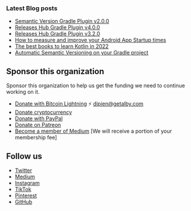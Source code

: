 
### Latest Blog posts
<!-- BLOG-POST-LIST:START -->
- [Semantic Version Gradle Plugin v2.0.0](https://blog.dipien.com/semantic-version-gradle-plugin-v2-0-0-e9ef0ecf29a3?source=rss----37b2d1091422---4)
- [Releases Hub Gradle Plugin v4.0.0](https://blog.dipien.com/releases-hub-gradle-plugin-v4-0-0-32cfca1d0de1?source=rss----37b2d1091422---4)
- [Releases Hub Gradle Plugin v3.2.0](https://blog.dipien.com/releases-hub-gradle-plugin-v3-2-0-c7ee5100f5bc?source=rss----37b2d1091422---4)
- [How to measure and improve your Android App Startup times](https://blog.dipien.com/how-to-measure-and-improve-your-android-app-startup-times-b174a758b40?source=rss----37b2d1091422---4)
- [The best books to learn Kotlin in 2022](https://blog.dipien.com/the-best-books-to-learn-kotlin-894f9a83e64a?source=rss----37b2d1091422---4)
- [Automatic Semantic Versioning on your Gradle project](https://blog.dipien.com/automatic-semantic-versioning-on-your-gradle-project-6343b626b27b?source=rss----37b2d1091422---4)
<!-- BLOG-POST-LIST:END -->

## Sponsor this organization

Sponsor this organization to help us get the funding we need to continue working on it.

* [Donate with Bitcoin Lightning](https://getalby.com/p/dipien) ⚡️ [dipien@getalby.com](https://getalby.com/p/dipien)
* [Donate cryptocurrency](http://coinbase.dipien.com/)
* [Donate with PayPal](http://paypal.dipien.com/)
* [Donate on Patreon](http://patreon.dipien.com/)
* [Become a member of Medium](https://maxirosson.medium.com/membership) [We will receive a portion of your membership fee]

## Follow us
* [Twitter](http://twitter.dipien.com)
* [Medium](http://medium.dipien.com)
* [Instagram](http://instagram.dipien.com)
* [TikTok](https://tiktok.dipien.com)
* [Pinterest](http://pinterest.dipien.com)
* [GitHub](http://github.dipien.com)


